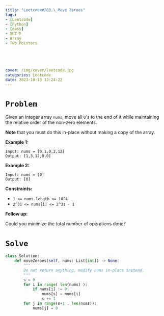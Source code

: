 ```yaml
---
title: "Leetcode#283.\_Move Zeroes"
tags:
- [Leetcode]
- [Python]
- [easy]
- 施工中
- Array
- Two Pointers





cover: /img/cover/leetcode.jpg
categories: Leetcode
date: 2023-10-19 13:24:22
---
```


# `Problem`

Given an integer array `nums`, move all `0`'s to the end of it while maintaining the relative order of the non-zero elements.

**Note** that you must do this in-place without making a copy of the array.

**Example 1:**

```
Input: nums = [0,1,0,3,12]
Output: [1,3,12,0,0]

```

**Example 2:**

```
Input: nums = [0]
Output: [0]

```

**Constraints:**

- `1 <= nums.length <= 10^4`
- `2^31 <= nums[i] <= 2^31 - 1`

**Follow up:**

Could you minimize the total number of operations done?

# `Solve`

```python
class Solution:
    def moveZeroes(self, nums: List[int]) -> None:
        """
        Do not return anything, modify nums in-place instead.
        """
        s = 0
        for i in range( len(nums) ):
            if nums[i] != 0:
                nums[s] = nums[i]
                s += 1 
        for j in range(s+1 , len(nums)):
            nums[j] = 0
```